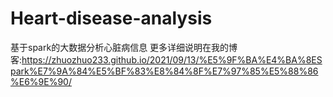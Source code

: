 # Heart-disease-analysis
基于spark的大数据分析心脏病信息
更多详细说明在我的博客:https://zhuozhuo233.github.io/2021/09/13/%E5%9F%BA%E4%BA%8ESpark%E7%9A%84%E5%BF%83%E8%84%8F%E7%97%85%E5%88%86%E6%9E%90/
